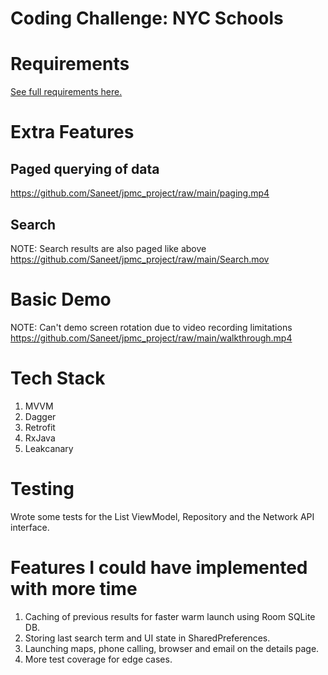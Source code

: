 # Coding Challenge: NYC Schools

# Requirements
[See full requirements here.](REQUIREMENTS.md)

# Extra Features
## Paged querying of data
https://github.com/Saneet/jpmc_project/raw/main/paging.mp4

## Search
NOTE: Search results are also paged like above
https://github.com/Saneet/jpmc_project/raw/main/Search.mov

# Basic Demo
NOTE: Can't demo screen rotation due to video recording limitations
https://github.com/Saneet/jpmc_project/raw/main/walkthrough.mp4

# Tech Stack
1. MVVM
2. Dagger
3. Retrofit
4. RxJava
5. Leakcanary

# Testing
Wrote some tests for the List ViewModel, Repository and the Network API interface.

# Features I could have implemented with more time
1. Caching of previous results for faster warm launch using Room SQLite DB.
2. Storing last search term and UI state in SharedPreferences.
3. Launching maps, phone calling, browser and email on the details page.
4. More test coverage for edge cases.

